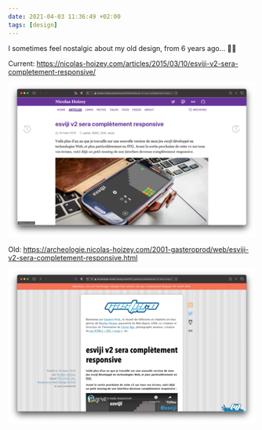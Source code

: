 ```yaml
---
date: 2021-04-03 11:36:49 +02:00
tags: [design]
---
```


I sometimes feel nostalgic about my old design, from 6 years ago… 🤷‍♂️

Current:
<https://nicolas-hoizey.com/articles/2015/03/10/esviji-v2-sera-completement-responsive/>

![The site design in 2021](site-design-2021.png)

Old:
<https://archeologie.nicolas-hoizey.com/2001-gasteroprod/web/esviji-v2-sera-completement-responsive.html>

![The site design in 2015](site-design-2015.png)
